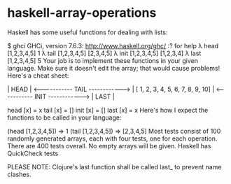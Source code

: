 # haskell-array-operations

Haskell has some useful functions for dealing with lists:

$ ghci
GHCi, version 7.6.3: http://www.haskell.org/ghc/  :? for help
λ head [1,2,3,4,5]
1
λ tail [1,2,3,4,5]
[2,3,4,5]
λ init [1,2,3,4,5]
[1,2,3,4]
λ last [1,2,3,4,5]
5
Your job is to implement these functions in your given language. Make sure it doesn't edit the array; that would cause problems! Here's a cheat sheet:

| HEAD | <----------- TAIL ------------> |
[  1,  2,  3,  4,  5,  6,  7,  8,  9,  10]
| <----------- INIT ------------> | LAST |

head [x] = x
tail [x] = []
init [x] = []
last [x] = x
Here's how I expect the functions to be called in your language:

(head [1,2,3,4,5]) => 1
(tail [1,2,3,4,5]) => [2,3,4,5]
Most tests consist of 100 randomly generated arrays, each with four tests, one for each operation. There are 400 tests overall. No empty arrays will be given. Haskell has QuickCheck tests

PLEASE NOTE: Clojure's last function shall be called last_ to prevent name clashes.
